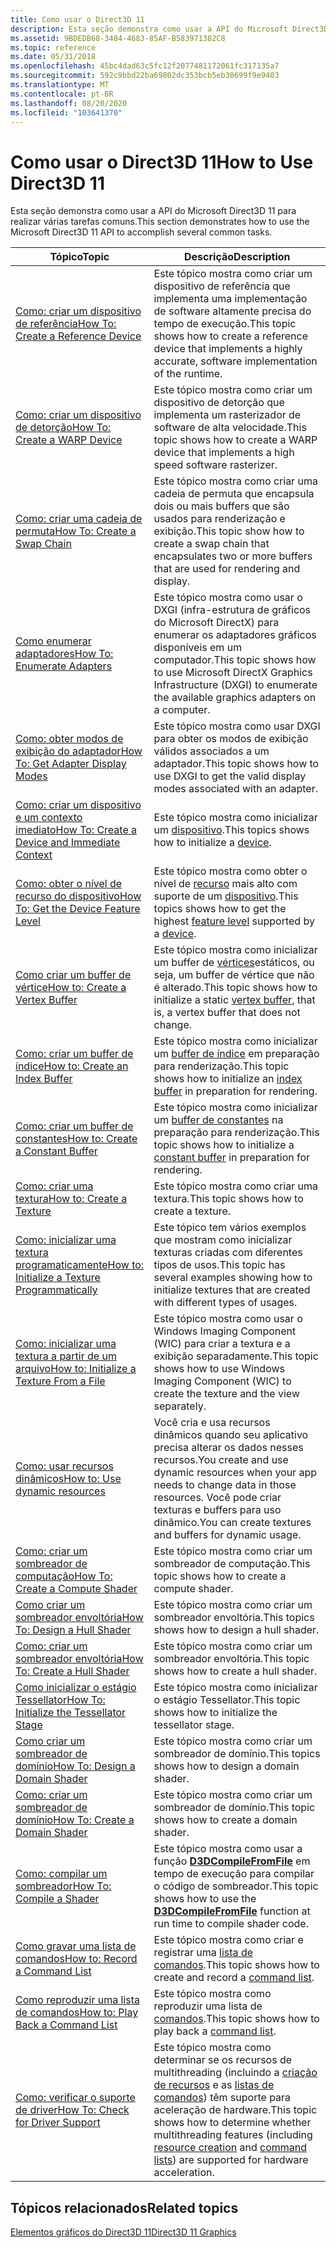 ```yaml
---
title: Como usar o Direct3D 11
description: Esta seção demonstra como usar a API do Microsoft Direct3D 11 para realizar várias tarefas comuns.
ms.assetid: 9BDEDB68-3484-4683-85AF-B583971382C8
ms.topic: reference
ms.date: 05/31/2018
ms.openlocfilehash: 45bc4dad63c5fc12f2077481172061fc317135a7
ms.sourcegitcommit: 592c9bbd22ba69802dc353bcb5eb30699f9e9403
ms.translationtype: MT
ms.contentlocale: pt-BR
ms.lasthandoff: 08/20/2020
ms.locfileid: "103641370"
---
```

# <a name="how-to-use-direct3d-11"></a><span data-ttu-id="3b780-103">Como usar o Direct3D 11</span><span class="sxs-lookup"><span data-stu-id="3b780-103">How to Use Direct3D 11</span></span>

<span data-ttu-id="3b780-104">Esta seção demonstra como usar a API do Microsoft Direct3D 11 para realizar várias tarefas comuns.</span><span class="sxs-lookup"><span data-stu-id="3b780-104">This section demonstrates how to use the Microsoft Direct3D 11 API to accomplish several common tasks.</span></span>



| <span data-ttu-id="3b780-105">Tópico</span><span class="sxs-lookup"><span data-stu-id="3b780-105">Topic</span></span>                                                                                                                         | <span data-ttu-id="3b780-106">Descrição</span><span class="sxs-lookup"><span data-stu-id="3b780-106">Description</span></span>                                                                                                                                                                                                                                                                                |
|-------------------------------------------------------------------------------------------------------------------------------|--------------------------------------------------------------------------------------------------------------------------------------------------------------------------------------------------------------------------------------------------------------------------------------------|
| [<span data-ttu-id="3b780-107">Como: criar um dispositivo de referência</span><span class="sxs-lookup"><span data-stu-id="3b780-107">How To: Create a Reference Device</span></span>](overviews-direct3d-11-devices-create-ref.md)<br/>                                  | <span data-ttu-id="3b780-108">Este tópico mostra como criar um dispositivo de referência que implementa uma implementação de software altamente precisa do tempo de execução.</span><span class="sxs-lookup"><span data-stu-id="3b780-108">This topic shows how to create a reference device that implements a highly accurate, software implementation of the runtime.</span></span><br/>                                                                                                                                                    |
| [<span data-ttu-id="3b780-109">Como: criar um dispositivo de detorção</span><span class="sxs-lookup"><span data-stu-id="3b780-109">How To: Create a WARP Device</span></span>](overviews-direct3d-11-devices-create-warp.md)<br/>                                      | <span data-ttu-id="3b780-110">Este tópico mostra como criar um dispositivo de detorção que implementa um rasterizador de software de alta velocidade.</span><span class="sxs-lookup"><span data-stu-id="3b780-110">This topic shows how to create a WARP device that implements a high speed software rasterizer.</span></span><br/>                                                                                                                                                                                  |
| [<span data-ttu-id="3b780-111">Como: criar uma cadeia de permuta</span><span class="sxs-lookup"><span data-stu-id="3b780-111">How To: Create a Swap Chain</span></span>](overviews-direct3d-11-devices-create-swap-chain.md)<br/>                                 | <span data-ttu-id="3b780-112">Este tópico mostra como criar uma cadeia de permuta que encapsula dois ou mais buffers que são usados para renderização e exibição.</span><span class="sxs-lookup"><span data-stu-id="3b780-112">This topic show how to create a swap chain that encapsulates two or more buffers that are used for rendering and display.</span></span> <br/>                                                                                                                                                      |
| [<span data-ttu-id="3b780-113">Como enumerar adaptadores</span><span class="sxs-lookup"><span data-stu-id="3b780-113">How To: Enumerate Adapters</span></span>](overviews-direct3d-11-devices-enum.md)<br/>                                               | <span data-ttu-id="3b780-114">Este tópico mostra como usar o DXGI (infra-estrutura de gráficos do Microsoft DirectX) para enumerar os adaptadores gráficos disponíveis em um computador.</span><span class="sxs-lookup"><span data-stu-id="3b780-114">This topic shows how to use Microsoft DirectX Graphics Infrastructure (DXGI) to enumerate the available graphics adapters on a computer.</span></span><br/>                                                                                                                                        |
| [<span data-ttu-id="3b780-115">Como: obter modos de exibição do adaptador</span><span class="sxs-lookup"><span data-stu-id="3b780-115">How To: Get Adapter Display Modes</span></span>](overviews-direct3d-11-devices-get-adapter-info.md)<br/>                            | <span data-ttu-id="3b780-116">Este tópico mostra como usar DXGI para obter os modos de exibição válidos associados a um adaptador.</span><span class="sxs-lookup"><span data-stu-id="3b780-116">This topic shows how to use DXGI to get the valid display modes associated with an adapter.</span></span><br/>                                                                                                                                                                                     |
| [<span data-ttu-id="3b780-117">Como: criar um dispositivo e um contexto imediato</span><span class="sxs-lookup"><span data-stu-id="3b780-117">How To: Create a Device and Immediate Context</span></span>](overviews-direct3d-11-devices-initialize.md)<br/>                      | <span data-ttu-id="3b780-118">Este tópico mostra como inicializar um [dispositivo](overviews-direct3d-11-devices-intro.md).</span><span class="sxs-lookup"><span data-stu-id="3b780-118">This topics shows how to initialize a [device](overviews-direct3d-11-devices-intro.md).</span></span><br/>                                                                                                                                                                                        |
| [<span data-ttu-id="3b780-119">Como: obter o nível de recurso do dispositivo</span><span class="sxs-lookup"><span data-stu-id="3b780-119">How To: Get the Device Feature Level</span></span>](overviews-direct3d-11-devices-downlevel-get.md)<br/>                            | <span data-ttu-id="3b780-120">Este tópico mostra como obter o nível de [recurso](overviews-direct3d-11-devices-downlevel-intro.md) mais alto com suporte de um [dispositivo](overviews-direct3d-11-devices-intro.md).</span><span class="sxs-lookup"><span data-stu-id="3b780-120">This topics shows how to get the highest [feature level](overviews-direct3d-11-devices-downlevel-intro.md) supported by a [device](overviews-direct3d-11-devices-intro.md).</span></span><br/>                                                                                                   |
| [<span data-ttu-id="3b780-121">Como criar um buffer de vértice</span><span class="sxs-lookup"><span data-stu-id="3b780-121">How to: Create a Vertex Buffer</span></span>](overviews-direct3d-11-resources-buffers-vertex-how-to.md)<br/>                        | <span data-ttu-id="3b780-122">Este tópico mostra como inicializar um buffer de [vértices](overviews-direct3d-11-resources-buffers-intro.md)estáticos, ou seja, um buffer de vértice que não é alterado.</span><span class="sxs-lookup"><span data-stu-id="3b780-122">This topic shows how to initialize a static [vertex buffer](overviews-direct3d-11-resources-buffers-intro.md), that is, a vertex buffer that does not change.</span></span><br/>                                                                                                                  |
| [<span data-ttu-id="3b780-123">Como: criar um buffer de índice</span><span class="sxs-lookup"><span data-stu-id="3b780-123">How to: Create an Index Buffer</span></span>](overviews-direct3d-11-resources-buffers-index-how-to.md)<br/>                         | <span data-ttu-id="3b780-124">Este tópico mostra como inicializar um [buffer de índice](overviews-direct3d-11-resources-buffers-intro.md) em preparação para renderização.</span><span class="sxs-lookup"><span data-stu-id="3b780-124">This topic shows how to initialize an [index buffer](overviews-direct3d-11-resources-buffers-intro.md) in preparation for rendering.</span></span><br/>                                                                                                                                           |
| [<span data-ttu-id="3b780-125">Como: criar um buffer de constantes</span><span class="sxs-lookup"><span data-stu-id="3b780-125">How to: Create a Constant Buffer</span></span>](overviews-direct3d-11-resources-buffers-constant-how-to.md)<br/>                    | <span data-ttu-id="3b780-126">Este tópico mostra como inicializar um [buffer de constantes](overviews-direct3d-11-resources-buffers-intro.md) na preparação para renderização.</span><span class="sxs-lookup"><span data-stu-id="3b780-126">This topic shows how to initialize a [constant buffer](overviews-direct3d-11-resources-buffers-intro.md) in preparation for rendering.</span></span><br/>                                                                                                                                         |
| [<span data-ttu-id="3b780-127">Como: criar uma textura</span><span class="sxs-lookup"><span data-stu-id="3b780-127">How to: Create a Texture</span></span>](overviews-direct3d-11-resources-textures-create.md)<br/>                                    | <span data-ttu-id="3b780-128">Este tópico mostra como criar uma textura.</span><span class="sxs-lookup"><span data-stu-id="3b780-128">This topic shows how to create a texture.</span></span><br/>                                                                                                                                                                                                                                       |
| [<span data-ttu-id="3b780-129">Como: inicializar uma textura programaticamente</span><span class="sxs-lookup"><span data-stu-id="3b780-129">How to: Initialize a Texture Programmatically</span></span>](overviews-direct3d-11-resources-textures-how-to-fill-manually.md)<br/> | <span data-ttu-id="3b780-130">Este tópico tem vários exemplos que mostram como inicializar texturas criadas com diferentes tipos de usos.</span><span class="sxs-lookup"><span data-stu-id="3b780-130">This topic has several examples showing how to initialize textures that are created with different types of usages.</span></span><br/>                                                                                                                                                             |
| [<span data-ttu-id="3b780-131">Como: inicializar uma textura a partir de um arquivo</span><span class="sxs-lookup"><span data-stu-id="3b780-131">How to: Initialize a Texture From a File</span></span>](overviews-direct3d-11-resources-textures-how-to.md)<br/>                    | <span data-ttu-id="3b780-132">Este tópico mostra como usar o Windows Imaging Component (WIC) para criar a textura e a exibição separadamente.</span><span class="sxs-lookup"><span data-stu-id="3b780-132">This topic shows how to use Windows Imaging Component (WIC) to create the texture and the view separately.</span></span><br/>                                                                                                                                                                      |
| [<span data-ttu-id="3b780-133">Como: usar recursos dinâmicos</span><span class="sxs-lookup"><span data-stu-id="3b780-133">How to: Use dynamic resources</span></span>](how-to--use-dynamic-resources.md)<br/>                                                 | <span data-ttu-id="3b780-134">Você cria e usa recursos dinâmicos quando seu aplicativo precisa alterar os dados nesses recursos.</span><span class="sxs-lookup"><span data-stu-id="3b780-134">You create and use dynamic resources when your app needs to change data in those resources.</span></span> <span data-ttu-id="3b780-135">Você pode criar texturas e buffers para uso dinâmico.</span><span class="sxs-lookup"><span data-stu-id="3b780-135">You can create textures and buffers for dynamic usage.</span></span><br/>                                                                                                                              |
| [<span data-ttu-id="3b780-136">Como: criar um sombreador de computação</span><span class="sxs-lookup"><span data-stu-id="3b780-136">How To: Create a Compute Shader</span></span>](direct3d-11-advanced-stages-compute-create.md)<br/>                                  | <span data-ttu-id="3b780-137">Este tópico mostra como criar um sombreador de computação.</span><span class="sxs-lookup"><span data-stu-id="3b780-137">This topic shows how to create a compute shader.</span></span><br/>                                                                                                                                                                                                                                |
| [<span data-ttu-id="3b780-138">Como criar um sombreador envoltória</span><span class="sxs-lookup"><span data-stu-id="3b780-138">How To: Design a Hull Shader</span></span>](direct3d-11-advanced-stages-hull-shader-design.md)<br/>                                 | <span data-ttu-id="3b780-139">Este tópico mostra como criar um sombreador envoltória.</span><span class="sxs-lookup"><span data-stu-id="3b780-139">This topics shows how to design a hull shader.</span></span><br/>                                                                                                                                                                                                                                  |
| [<span data-ttu-id="3b780-140">Como: criar um sombreador envoltória</span><span class="sxs-lookup"><span data-stu-id="3b780-140">How To: Create a Hull Shader</span></span>](direct3d-11-advanced-stages-hull-shader-create.md)<br/>                                 | <span data-ttu-id="3b780-141">Este tópico mostra como criar um sombreador envoltória.</span><span class="sxs-lookup"><span data-stu-id="3b780-141">This topic shows how to create a hull shader.</span></span><br/>                                                                                                                                                                                                                                   |
| [<span data-ttu-id="3b780-142">Como inicializar o estágio Tessellator</span><span class="sxs-lookup"><span data-stu-id="3b780-142">How To: Initialize the Tessellator Stage</span></span>](direct3d-11-advanced-stages-tessellator-initialize.md)<br/>                 | <span data-ttu-id="3b780-143">Este tópico mostra como inicializar o estágio Tessellator.</span><span class="sxs-lookup"><span data-stu-id="3b780-143">This topic shows how to initialize the tessellator stage.</span></span><br/>                                                                                                                                                                                                                       |
| [<span data-ttu-id="3b780-144">Como criar um sombreador de domínio</span><span class="sxs-lookup"><span data-stu-id="3b780-144">How To: Design a Domain Shader</span></span>](direct3d-11-advanced-stages-domain-shader-design.md)<br/>                             | <span data-ttu-id="3b780-145">Este tópico mostra como criar um sombreador de domínio.</span><span class="sxs-lookup"><span data-stu-id="3b780-145">This topics shows how to design a domain shader.</span></span><br/>                                                                                                                                                                                                                                |
| [<span data-ttu-id="3b780-146">Como: criar um sombreador de domínio</span><span class="sxs-lookup"><span data-stu-id="3b780-146">How To: Create a Domain Shader</span></span>](direct3d-11-advanced-stages-domain-shader-create.md)<br/>                             | <span data-ttu-id="3b780-147">Este tópico mostra como criar um sombreador de domínio.</span><span class="sxs-lookup"><span data-stu-id="3b780-147">This topic shows how to create a domain shader.</span></span><br/>                                                                                                                                                                                                                                 |
| [<span data-ttu-id="3b780-148">Como: compilar um sombreador</span><span class="sxs-lookup"><span data-stu-id="3b780-148">How To: Compile a Shader</span></span>](how-to--compile-a-shader.md)<br/>                                                           | <span data-ttu-id="3b780-149">Este tópico mostra como usar a função [**D3DCompileFromFile**](/windows/desktop/direct3dhlsl/d3dcompilefromfile) em tempo de execução para compilar o código de sombreador.</span><span class="sxs-lookup"><span data-stu-id="3b780-149">This topic shows how to use the [**D3DCompileFromFile**](/windows/desktop/direct3dhlsl/d3dcompilefromfile) function at run time to compile shader code.</span></span><br/>                                                                                                                                          |
| [<span data-ttu-id="3b780-150">Como gravar uma lista de comandos</span><span class="sxs-lookup"><span data-stu-id="3b780-150">How to: Record a Command List</span></span>](overviews-direct3d-11-render-multi-thread-command-list-record.md)<br/>                 | <span data-ttu-id="3b780-151">Este tópico mostra como criar e registrar uma [lista de comandos](overviews-direct3d-11-render-multi-thread-command-list.md).</span><span class="sxs-lookup"><span data-stu-id="3b780-151">This topic shows how to create and record a [command list](overviews-direct3d-11-render-multi-thread-command-list.md).</span></span><br/>                                                                                                                                                         |
| [<span data-ttu-id="3b780-152">Como reproduzir uma lista de comandos</span><span class="sxs-lookup"><span data-stu-id="3b780-152">How to: Play Back a Command List</span></span>](overviews-direct3d-11-render-multi-thread-command-list-play.md)<br/>                | <span data-ttu-id="3b780-153">Este tópico mostra como reproduzir uma lista de [comandos](overviews-direct3d-11-render-multi-thread-command-list.md).</span><span class="sxs-lookup"><span data-stu-id="3b780-153">This topic shows how to play back a [command list](overviews-direct3d-11-render-multi-thread-command-list.md).</span></span><br/>                                                                                                                                                                 |
| [<span data-ttu-id="3b780-154">Como: verificar o suporte de driver</span><span class="sxs-lookup"><span data-stu-id="3b780-154">How To: Check for Driver Support</span></span>](overviews-direct3d-11-render-multi-thread-support.md)<br/>                          | <span data-ttu-id="3b780-155">Este tópico mostra como determinar se os recursos de multithreading (incluindo a [criação de recursos](overviews-direct3d-11-render-multi-thread-intro.md) e as [listas de comandos](overviews-direct3d-11-render-multi-thread-command-list.md)) têm suporte para aceleração de hardware.</span><span class="sxs-lookup"><span data-stu-id="3b780-155">This topic shows how to determine whether multithreading features (including [resource creation](overviews-direct3d-11-render-multi-thread-intro.md) and [command lists](overviews-direct3d-11-render-multi-thread-command-list.md)) are supported for hardware acceleration.</span></span><br/> |



 

## <a name="related-topics"></a><span data-ttu-id="3b780-156">Tópicos relacionados</span><span class="sxs-lookup"><span data-stu-id="3b780-156">Related topics</span></span>

<dl> <dt>

[<span data-ttu-id="3b780-157">Elementos gráficos do Direct3D 11</span><span class="sxs-lookup"><span data-stu-id="3b780-157">Direct3D 11 Graphics</span></span>](atoc-dx-graphics-direct3d-11.md)
</dt> </dl>

 

